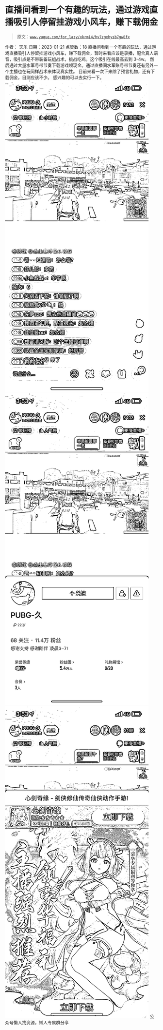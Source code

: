 # 直播间看到一个有趣的玩法，通过游戏直播吸引人停留挂游戏小风车，赚下载佣金

> 原文：[`www.yuque.com/for_lazy/xkrm14/hv7zgxhysb7gw8fx`](https://www.yuque.com/for_lazy/xkrm14/hv7zgxhysb7gw8fx)

<ne-p id="ub1527f4e" data-lake-id="ub1527f4e"><ne-text id="u290d727d">作者： 天乐</ne-text></ne-p> <ne-p id="u65f3524c" data-lake-id="u65f3524c"><ne-text id="ud270b227">日期：2023-01-21</ne-text></ne-p> <ne-p id="u7092f3c1" data-lake-id="u7092f3c1"><ne-text id="u0e9356cc">点赞数：</ne-text><ne-text id="u70f2179d" ne-bold="true">18</ne-text></ne-p> <ne-hole id="uf949bc09" data-lake-id="uf949bc09"><ne-card data-card-name="hr" data-card-type="block" id="BtEpd" data-event-boundary="card"><ne-p id="u7ab257a6" data-lake-id="u7ab257a6"><ne-text id="uf8b08be5">直播间看到一个有趣的玩法，通过游戏直播吸引人停留挂游戏小风车，赚下载佣金，暂时来看应该是录播，配合真人语音，吸引点是不带装备玩蛆战术，挑战吃鸡。这个吸引在线最高去到 3-4w。</ne-text> <ne-text id="u22275008">然后通过大量水军号带节奏下载游戏领现金。通过直播间水军账号带节奏还有另外一个主播也在玩同样战术来体现真实性。</ne-text> <ne-text id="u86ee7d94">目前来看一次下来除了预言礼物，还有下载佣金，目测应该不少。 感兴趣的可以去实行一下。</ne-text></ne-p> <ne-p id="u0f7617a6" data-lake-id="u0f7617a6"><ne-card data-card-name="image" data-card-type="inline" id="P9mis" data-event-boundary="card">![](img/4c3738d348173b90c4f5df254498f09e.png)</ne-card></ne-p> <ne-p id="u361b0817" data-lake-id="u361b0817"><ne-card data-card-name="image" data-card-type="inline" id="gBIkV" data-event-boundary="card">![](img/ffd07a2a9c9c179b8ca39276541546dd.png)</ne-card></ne-p> <ne-p id="u5fe8b32e" data-lake-id="u5fe8b32e"><ne-card data-card-name="image" data-card-type="inline" id="je7Wy" data-event-boundary="card">![](img/ccc0d5f49ff8fc35d8bb89bd60307ab1.png)</ne-card></ne-p> <ne-hole id="u4d544d8e" data-lake-id="u4d544d8e"><ne-card data-card-name="hr" data-card-type="block" id="t6Pm0" data-event-boundary="card"><ne-p id="u4110c3ae" data-lake-id="u4110c3ae"><ne-text id="u2eb0e35b">公众号懒人找资源，懒人专属群分享</ne-text></ne-p></ne-card></ne-hole></ne-card></ne-hole>